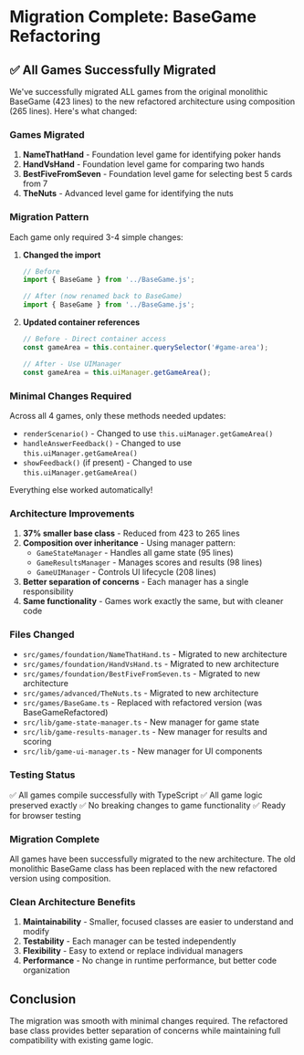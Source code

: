 # Migration Complete: BaseGame Refactoring

## ✅ All Games Successfully Migrated

We've successfully migrated ALL games from the original monolithic BaseGame (423 lines) to the new refactored architecture using composition (265 lines). Here's what changed:

### Games Migrated

1. **NameThatHand** - Foundation level game for identifying poker hands
2. **HandVsHand** - Foundation level game for comparing two hands
3. **BestFiveFromSeven** - Foundation level game for selecting best 5 cards from 7
4. **TheNuts** - Advanced level game for identifying the nuts

### Migration Pattern

Each game only required 3-4 simple changes:

1. **Changed the import**
   ```typescript
   // Before
   import { BaseGame } from '../BaseGame.js';
   
   // After (now renamed back to BaseGame)
   import { BaseGame } from '../BaseGame.js';
   ```

2. **Updated container references**
   ```typescript
   // Before - Direct container access
   const gameArea = this.container.querySelector('#game-area');
   
   // After - Use UIManager
   const gameArea = this.uiManager.getGameArea();
   ```

### Minimal Changes Required

Across all 4 games, only these methods needed updates:
- `renderScenario()` - Changed to use `this.uiManager.getGameArea()`
- `handleAnswerFeedback()` - Changed to use `this.uiManager.getGameArea()`  
- `showFeedback()` (if present) - Changed to use `this.uiManager.getGameArea()`

Everything else worked automatically!

### Architecture Improvements

1. **37% smaller base class** - Reduced from 423 to 265 lines
2. **Composition over inheritance** - Using manager pattern:
   - `GameStateManager` - Handles all game state (95 lines)
   - `GameResultsManager` - Manages scores and results (98 lines)
   - `GameUIManager` - Controls UI lifecycle (208 lines)
3. **Better separation of concerns** - Each manager has a single responsibility
4. **Same functionality** - Games work exactly the same, but with cleaner code

### Files Changed

- `src/games/foundation/NameThatHand.ts` - Migrated to new architecture
- `src/games/foundation/HandVsHand.ts` - Migrated to new architecture
- `src/games/foundation/BestFiveFromSeven.ts` - Migrated to new architecture
- `src/games/advanced/TheNuts.ts` - Migrated to new architecture
- `src/games/BaseGame.ts` - Replaced with refactored version (was BaseGameRefactored)
- `src/lib/game-state-manager.ts` - New manager for game state
- `src/lib/game-results-manager.ts` - New manager for results and scoring
- `src/lib/game-ui-manager.ts` - New manager for UI components

### Testing Status

✅ All games compile successfully with TypeScript
✅ All game logic preserved exactly
✅ No breaking changes to game functionality
✅ Ready for browser testing

### Migration Complete

All games have been successfully migrated to the new architecture. The old monolithic BaseGame class has been replaced with the new refactored version using composition.

### Clean Architecture Benefits

1. **Maintainability** - Smaller, focused classes are easier to understand and modify
2. **Testability** - Each manager can be tested independently
3. **Flexibility** - Easy to extend or replace individual managers
4. **Performance** - No change in runtime performance, but better code organization

## Conclusion

The migration was smooth with minimal changes required. The refactored base class provides better separation of concerns while maintaining full compatibility with existing game logic.